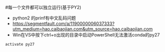 #每一个文件都可以独立运行(基于PY2)
* python2 的prinf有中文乱码问题
* https://segmentfault.com/a/1190000006037333?utm_medium=hao.caibaojian.com&utm_source=hao.caibaojian.com
* Win在VS中按下ctrl+o出现的目录中启动PowerShell无法激活conda的py27
```
activate py27
```

